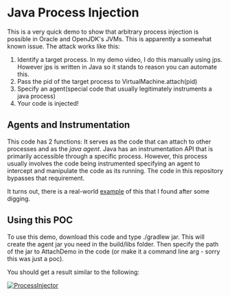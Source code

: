 # Java Process Injection

This is a very quick demo to show that arbitrary process injection is possible in Oracle and OpenJDK's JVMs. This is apparently a somewhat known issue. The attack works like this:

1) Identify a target process. In my demo video, I do this manually using jps. However jps is written in Java so it stands to reason you can automate this.
2) Pass the pid of the target process to VirtualMachine.attach(pid)
3) Specify an agent(special code that usually legitimately instruments a java process) 
4) Your code is injected!

## Agents and Instrumentation

This code has 2 functions: It serves as the code that can attach to other processes and as the _java agent_. Java has an instrumentation API that is primarily accessible through a specific process. However, this process usually involves the code being instrumented specifying an agent to intercept and manipulate the code as its running. The code in this repository bypasses that requirement.

It turns out, there is a real-world [example](https://yoroi.company/research/java-amt-malware-the-insider-threat-phantom/) of this that I found after some digging.


## Using this POC

To use this demo, download this code and type ./gradlew jar. This will create the agent jar you need in the build/libs folder. Then specify the path of the jar to AttachDemo in the code (or make it a command line arg - sorry this was just a poc).

You should get a result similar to the following:

[![ProcessInjector](https://img.youtube.com/vi/Jsgc_FfTeYc/0.jpg)](https://www.youtube.com/watch?v=Jsgc_FfTeYc)


